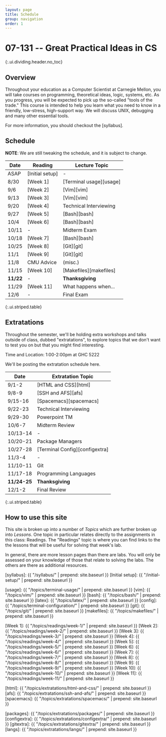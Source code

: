 ```yaml
---
layout: page
title: Schedule
group: navigation
order: 1
---
```


# 07-131 -- Great Practical Ideas in CS
{:.ui.dividing.header.no_toc}

## Overview

Throughout your education as a Computer Scientist at Carnegie Mellon, you will
take courses on programming, theoretical ideas, logic, systems, etc. As you
progress, you will be expected to pick up the so-called "tools of the trade."
This course is intended to help you learn what you need to know in a friendly,
low-stress, high-support way. We will discuss UNIX, debugging and many
other essential tools.

For more information, you should checkout the [syllabus].


## Schedule

**NOTE**: We are still tweaking the schedule, and it is subject to change.

| Date      | Reading         | Lecture Topic           |
| ----      | -------         | -------------           |
| ASAP      | [Initial setup] | -                       |
| 8/30      | [Week 1]        | [Terminal usage][usage] |
| 9/6       | [Week 2]        | [Vim][vim]              |
| 9/13      | [Week 3]        | [Vim][vim]              |
| 9/20      | [Week 4]        | Technical Interviewing  |
| 9/27      | [Week 5]        | [Bash][bash]            |
| 10/4      | [Week 6]        | [Bash][bash]            |
| 10/11     | -               | Midterm Exam            |
| 10/18     | [Week 7]        | [Bash][bash]            |
| 10/25     | [Week 8]        | [Git][git]              |
| 11/1      | [Week 9]        | [Git][git]              |
| 11/8      | CMU Advice      | (misc.)                 |
| 11/15     | [Week 10]       | [Makefiles][makefiles]  |
| __11/22__ | -               | __Thanksgiving__        |
| 11/29     | [Week 11]       | What happens when...    |
| 12/6      | -               | Final Exam              |
{:.ui.striped.table}

## Extratations

Throughout the semester, we'll be holding extra workshops and talks outside of
class, dubbed "extratations", to explore topics that we don't want to test you
on but that you might find interesting.

Time and Location: 1:00-2:00pm at GHC 5222

We'll be posting the extratation schedule here.

| Date         | Extratation Topic              |
| ----         | -----                          |
| 9/1-2        | [HTML and CSS][html]           |
| 9/8-9        | [SSH and AFS][afs]             |
| 9/15-16      | [Spacemacs][spacemacs]         |
| 9/22-23      | Technical Interviewing         |
| 9/29-30      | Powerpoint TM                  |
| 10/6-7       | Midterm Review                 |
| 10/13-14     | -                              |
| 10/20-21     | Package Managers               |
| 10/27-28     | [Terminal Config][configextra] |
| 11/3-4       | -                              |
| 11/10-11     | Git                            |
| 11/17-18     | Programming Languages          |
| __11/24-25__ | __Thanksgiving__               |
| 12/1-2       | Final Review                   |
{:.ui.striped.table}


## How to use this site

This site is broken up into a number of _Topics_ which are further broken up
into _Lessons_. One topic in particular relates directly to the assignments in
this class: Readings. The "Readings" topic is where you can find links to
the the lessons that will be useful for solving that week's lab.

In general, there are more lesson pages than there are labs. You will only be
assessed on your knowledge of those that relate to solving the labs. The others
are there as additional resources.



[syllabus]: {{ "/syllabus/" | prepend: site.baseurl }}
[Initial setup]: {{ "/initial-setup/" | prepend: site.baseurl }}

[usage]:     {{ "/topics/terminal-usage/"         | prepend: site.baseurl }}
[vim]:       {{ "/topics/vim/"                    | prepend: site.baseurl }}
[bash]:      {{ "/topics/bash/"                   | prepend: site.baseurl }}
[latex]:     {{ "/topics/latex/"                  | prepend: site.baseurl }}
[config]:    {{ "/topics/terminal-configuration/" | prepend: site.baseurl }}
[git]:       {{ "/topics/git/"                    | prepend: site.baseurl }}
[makefiles]: {{ "/topics/makefiles/"              | prepend: site.baseurl }}

[Week 1]:  {{ "/topics/readings/week-1/"  | prepend: site.baseurl }}
[Week 2]:  {{ "/topics/readings/week-2/"  | prepend: site.baseurl }}
[Week 3]:  {{ "/topics/readings/week-3/"  | prepend: site.baseurl }}
[Week 4]:  {{ "/topics/readings/week-4/"  | prepend: site.baseurl }}
[Week 5]:  {{ "/topics/readings/week-5/"  | prepend: site.baseurl }}
[Week 6]:  {{ "/topics/readings/week-6/"  | prepend: site.baseurl }}
[Week 7]:  {{ "/topics/readings/week-7/"  | prepend: site.baseurl }}
[Week 8]:  {{ "/topics/readings/week-8/"  | prepend: site.baseurl }}
[Week 9]:  {{ "/topics/readings/week-9/"  | prepend: site.baseurl }}
[Week 10]: {{ "/topics/readings/week-10/" | prepend: site.baseurl }}
[Week 11]: {{ "/topics/readings/week-11/" | prepend: site.baseurl }}

[html]: {{ "/topics/extratations/html-and-css/" | prepend: site.baseurl }}
[afs]: {{ "/topics/extratations/ssh-and-afs/" | prepend: site.baseurl }}
[spacemacs]: {{ "/topics/extratations/spacemacs/" | prepend: site.baseurl }}

[packages]: {{ "/topics/extratations/packages/" | prepend: site.baseurl }}
[configextra]: {{ "/topics/extratations/configextra/" | prepend: site.baseurl }}
[gitextra]: {{ "/topics/extratations/gitextra/" | prepend: site.baseurl }}
[langs]: {{ "/topics/extratations/langs/" | prepend: site.baseurl }}

